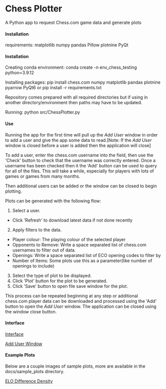 # Chess Plotter
A Python app to request Chess.com game data and generate plots

#### Installation

requirements:
matplotlib
numpy
pandas
Pillow
plotnine
PyQt

#### Installation
Creating conda environment:
	conda create -n env_chess_testing python=3.9.12

Installing packages:
	pip install chess.com numpy matplotlib pandas plotnine pyarrow PyQt6 
or 
	pip install -r requirements.txt

Repository comes prepared with all required directories but if using in another directory/environment then paths may have to be updated.

Running:
	python src/ChessPlotter.py

#### Use
Running the app for the first time will pull up the _Add User_ window in order to add a user and give the app some data to read.[Note: If the _Add User_ window is closed before a user is added then the application will close]

To add a user, enter the chess.com username into the field, then use the 'Check' button to check that the username was correctly entered.  Once a username has been checked then it the 'Add' button can be used to query for all of the files.  This will take a while, especially for players with lots of games or games from many months.

Then additional users can be added or the window can be closed to begin plotting.

Plots can be generated with the following flow:
1. Select a user.
- Click 'Refresh' to download latest data if not done recently
2. Apply filters to the data.
- Player colour: The playing colour of the selected player
- Opponents to Remove: Write a space separated list of chess.com usernames to filter out of data.
- Openings: Write a space separated list of ECO opening codes to filter by
- Number of Items: Some plots use this as a parameter(like number of openings to include)
3. Select the type of plot to be displayed.
4. Click 'Plot' button for the plot to be generated.
5. Click 'Save' button to open file save window for the plot.

This process can be repeated beginning at any step or additional chess.com player data can be downloaded and processed using the 'Add' button to open the _Add User_ window.  The application can be closed using the window close button.

#### Interface
[Interface](docs/sample_plots/elo_difference_density.png)

[Add User Window](docs/sample_plots/add_user_view.png)

#### Example Plots
Below are a couple images of sample plots, more are available in the docs/sample_plots directory.

[ELO Difference Density](docs/sample_plots/elo_difference_density.png)

